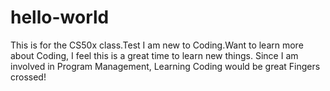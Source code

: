 # hello-world
This is for the CS50x class.Test 
I am new to Coding.Want to learn more about Coding, I feel this is a great time to learn new things. Since I am involved in Program Management, Learning Coding would be great
Fingers crossed!
